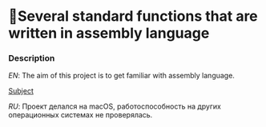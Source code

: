 # 🔧Several standard functions that are written in assembly language
### Description

*EN*: The aim of this project is to get familiar with assembly language.

[Subject](https://github.com/evgenkarlson/ALL_SCHOOL_42/blob/master/00_Projects__(%D0%9E%D1%81%D0%BD%D0%BE%D0%B2%D0%BD%D0%BE%D0%B5_%D0%9E%D0%B1%D1%83%D1%87%D0%B5%D0%BD%D0%B8%D0%B5)/01_Unix/10_1_0____Libft-ASM/libasm_(new).pdf)

*RU*: Проект делался на macOS, работоспособность на других операционных системах не проверялась.
